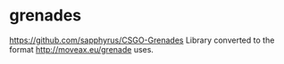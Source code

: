 # grenades
https://github.com/sapphyrus/CSGO-Grenades Library converted to the format http://moveax.eu/grenade uses.
